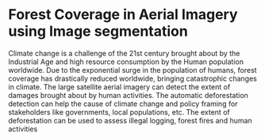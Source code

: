 # Forest Coverage in Aerial Imagery using Image segmentation

Climate change is a challenge of the 21st century brought about by the Industrial Age and high resource consumption by the Human population worldwide. 
Due to the exponential surge in the population of humans, forest coverage has drastically reduced worldwide, bringing catastrophic changes in climate. 
The large satellite aerial imagery can detect the extent of damages brought about by human activities. The automatic deforestation detection can help the 
cause of climate change and policy framing for stakeholders like governments, local populations, etc. The extent of deforestation can be used to assess illegal 
logging, forest fires and human activities
